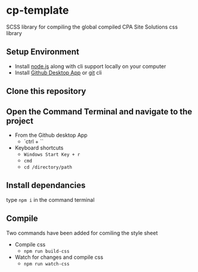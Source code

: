 # cp-template
SCSS library for compiling the global compiled CPA Site Solutions css library

## Setup Environment

* Install [node.js](https://nodejs.org/en/) along with cli support locally on your computer
* Install [Github Desktop App](https://desktop.github.com/) or [git](https://git-scm.com/downloads) cli

## Clone this repository

## Open the Command Terminal and navigate to the project

* From the Github desktop App 
  * `ctrl + \``
* Keyboard shortcuts 
  * `Windows Start Key + r`
  * `cmd`
  * `cd /directory/path`

## Install dependancies

type `npm i` in the command terminal

## Compile

Two commands have been added for comiling the style sheet

* Compile css
  * `npm run build-css`
* Watch for changes and compile css
  * `npm run watch-css`